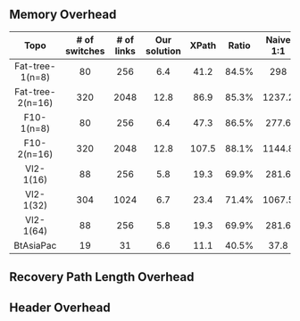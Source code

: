 ## Memory Overhead
| Topo | # of switches | # of links | Our solution | XPath | Ratio | Naive 1:1 | Ratio |
| :----: | :----: | :----: | :----: | :----: | :----: | :----: | :----: |
| Fat-tree-1(n=8)  | 80 | 256 | 6.4 | 41.2 | 84.5% | 298 | 97.9% |
| Fat-tree-2(n=16)  | 320 | 2048 | 12.8 | 86.9 | 85.3% | 1237.2 | 99.0% |
| F10-1(n=8)  | 80 | 256 | 6.4 | 47.3 | 86.5% | 277.6 | 97.7% |
| F10-2(n=16)  | 320 | 2048 | 12.8 | 107.5 | 88.1% | 1144.8 | 98.9% |
| Vl2-1(16)  | 88 | 256 | 5.8 | 19.3 | 69.9% | 281.6 | 97.9% |
| Vl2-1(32)  | 304 | 1024 | 6.7 | 23.4 | 71.4% | 1067.5 | 99.4% |
| Vl2-1(64)  | 88 | 256 | 5.8 | 19.3 | 69.9% | 281.6 | 97.9% |
| BtAsiaPac  | 19 | 31 | 6.6 | 11.1 | 40.5% | 37.8 | 82.5% |

## Recovery Path Length Overhead

## Header Overhead
